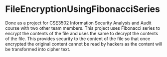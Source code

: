 # FileEncryptionUsingFibonacciSeries
Done as a project for CSE3502 Information Security Analysis and Audit course with two other team members. This project uses Fibonacci series to encrypt the contents of the file and uses the same to decrypt the contents of the file. This provides security to the content of the file so that once encrypted the original content cannot be read by hackers as the content will be transformed into cipher text.
